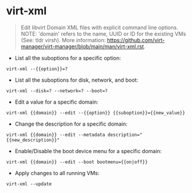 # virt-xml

> Edit libvirt Domain XML files with explicit command line options.
> NOTE: 'domain' refers to the name, UUID or ID for the existing VMs (See: tldr virsh).
> More information: <https://github.com/virt-manager/virt-manager/blob/main/man/virt-xml.rst>.


- List all the suboptions for a specific option:

`virt-xml --{{option}}=?`

- List all the suboptions for disk, network, and boot:

`virt-xml --disk=? --network=? --boot=?`

- Edit a value for a specific domain:

`virt-xml {{domain}} --edit --{{option}} {{suboption}}={{new_value}}`

- Change the description for a specific domain:

`virt-xml {{domain}} --edit --metadata description="{{new_description}}"`

- Enable/Disable the boot device menu for a specific domain:

`virt-xml {{domain}} --edit --boot bootmenu={{on|off}}`

- Apply changes to all running VMs:

`virt-xml --update`

